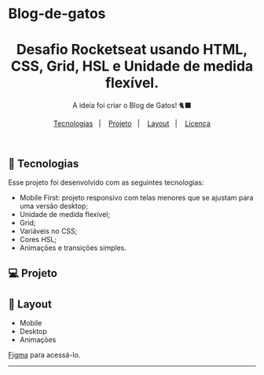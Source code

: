 # Blog-de-gatos

<h1 align="center"> Desafio Rocketseat usando HTML, CSS, Grid, HSL e Unidade de medida flexível.
 </h1>

<p align="center">
A ideia foi criar o Blog de Gatos! 🐈‍⬛ 
</p>

<p align="center">
  <a href="#-tecnologias">Tecnologias</a>&nbsp;&nbsp;&nbsp;|&nbsp;&nbsp;&nbsp;
  <a href="#-projeto">Projeto</a>&nbsp;&nbsp;&nbsp;|&nbsp;&nbsp;&nbsp;
  <a href="#-layout">Layout</a>&nbsp;&nbsp;&nbsp;|&nbsp;&nbsp;&nbsp;
  <a href="#memo-licença">Licença</a>
</p>

<br>

## 🚀 Tecnologias

Esse projeto foi desenvolvido com as seguintes tecnologias:

- Mobile First: projeto responsivo com telas menores que se ajustam para uma versão desktop;
- Unidade de medida flexível;
- Grid;
- Variáveis no CSS;
- Cores HSL;
- Animações e transições simples.

## 💻 Projeto

## 🔖 Layout

- Mobile
- Desktop
- Animações

[Figma](https://figma.com) para acessá-lo.

---


